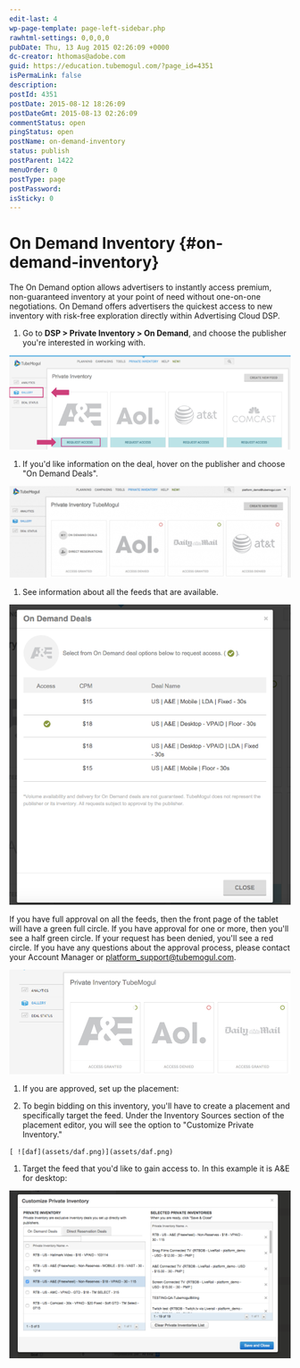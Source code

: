 ```yaml
---
edit-last: 4
wp-page-template: page-left-sidebar.php
rawhtml-settings: 0,0,0,0
pubDate: Thu, 13 Aug 2015 02:26:09 +0000
dc-creator: hthomas@adobe.com
guid: https://education.tubemogul.com/?page_id=4351
isPermaLink: false
description: 
postId: 4351
postDate: 2015-08-12 18:26:09
postDateGmt: 2015-08-13 02:26:09
commentStatus: open
pingStatus: open
postName: on-demand-inventory
status: publish
postParent: 1422
menuOrder: 0
postType: page
postPassword: 
isSticky: 0
---
```


# On Demand Inventory {#on-demand-inventory}

The On Demand option allows advertisers to instantly access premium, non-guaranteed inventory at your point of need without one-on-one negotiations. On Demand offers advertisers the quickest access to new inventory with risk-free exploration directly within Advertising Cloud DSP.

1. Go to **DSP > Private Inventory > On Demand**, and choose the publisher you're interested in working with.

  [ ![selectax](assets/selectax.png)](assets/selectax.png)

1. If you'd like information on the deal, hover on the publisher and choose "On Demand Deals".

  [ ![safas](assets/safas-1024x333.png)](assets/safas.png)

1. See information about all the feeds that are available.

  [ ![seal](assets/seal.png)](assets/seal.png)

  If you have full approval on all the feeds, then the front page of the tablet will have a green full circle. If you have approval for one or more, then you'll see a half green circle. If your request has been denied, you'll see a red circle. If you have any questions about the approval process, please contact your Account Manager or platform_support@tubemogul.com.

  [ ![saas](assets/saas.png)](assets/saas.png)

1. If you are approved, set up the placement:

  1. To begin bidding on this inventory, you'll have to create a placement and specifically target the feed. Under the Inventory Sources section of the placement editor, you will see the option to "Customize Private Inventory."

    [ ![daf](assets/daf.png)](assets/daf.png)
 

  1. Target the feed that you'd like to gain access to. In this example it is A&E for desktop:

   [ ![afawdsfa](assets/afawdsfa.png)](assets/afawdsfa.png)
